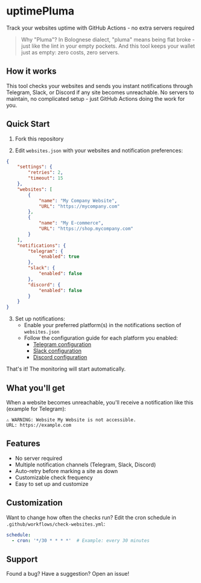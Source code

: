 # uptimePluma

Track your websites uptime with GitHub Actions - no extra servers required

> Why "Pluma"? In Bolognese dialect, "pluma" means being flat broke - just like the lint in your empty pockets. And this tool keeps your wallet just as empty: zero costs, zero servers.


## How it works

This tool checks your websites and sends you instant notifications through Telegram, Slack, or Discord if any site becomes unreachable. No servers to maintain, no complicated setup - just GitHub Actions doing the work for you.

## Quick Start

1. Fork this repository

2. Edit `websites.json` with your websites and notification preferences:
```json
{
    "settings": {
        "retries": 2,
        "timeout": 15
    },
    "websites": [
        {
            "name": "My Company Website",
            "URL": "https://mycompany.com"
        },
        {
            "name": "My E-commerce",
            "URL": "https://shop.mycompany.com"
        }
    ],
    "notifications": {
        "telegram": {
            "enabled": true
        },
        "slack": {
            "enabled": false
        },
        "discord": {
            "enabled": false
        }
    }
}
```

3. Set up notifications:
   - Enable your preferred platform(s) in the notifications section of `websites.json`
   - Follow the configuration guide for each platform you enabled:
     - [Telegram configuration](docs/TELEGRAM.md)
     - [Slack configuration](docs/SLACK.md)
     - [Discord configuration](docs/DISCORD.md)

That's it! The monitoring will start automatically.

## What you'll get

When a website becomes unreachable, you'll receive a notification like this (example for Telegram):
```
⚠️ WARNING: Website My Website is not accessible.
URL: https://example.com
```

## Features

- No server required
- Multiple notification channels (Telegram, Slack, Discord)
- Auto-retry before marking a site as down
- Customizable check frequency
- Easy to set up and customize

## Customization

Want to change how often the checks run? Edit the cron schedule in `.github/workflows/check-websites.yml`:
```yaml
schedule:
  - cron: '*/30 * * * *'  # Example: every 30 minutes
```

## Support

Found a bug? Have a suggestion? Open an issue!